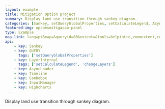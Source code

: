 ```yaml
---
layout: example
title: Mitigation Option project
summary: Display land use transition through sankey diagram.
categories: [Sankey, setQueryGlobalProperties, setCalculateLegend, AsyncLoader, ChangeLayers, Timeline, Combobox, InputManager, Highcharts]
featured-img: opcoesmitigacao-panel
type: Example
map-link: lang=pt&map=&queryid=80&extent=&tools=helpintro,zoomextent,customzoom,getfeature&options=enablequeries,scale,startopened&visiblelayers=1
api: 
    - key: Sankey
    - key: QUERY
      tags: ['setQueryGlobalProperties']
    - key: LayerInternal
      tags: ['setCalculateLegend', 'changeLayers']
    - key: AsyncLoader
    - key: Timeline
    - key: Combobox
    - key: InputManager
    - key: Highcharts
---
```

Display land use transition through sankey diagram.
